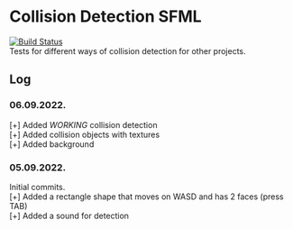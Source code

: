 # Collision Detection SFML
[![Build Status](https://travis-ci.org/joemccann/dillinger.svg?branch=master)](https://travis-ci.org/joemccann/dillinger)\
Tests for different ways of collision detection for other projects.
## Log

### 06.09.2022.
[+] Added *WORKING* collision detection\
[+] Added collision objects with textures\
[+] Added background

### 05.09.2022.
Initial commits.\
[+] Added a rectangle shape that moves on WASD and has 2 faces (press TAB)\
[+] Added a sound for detection
